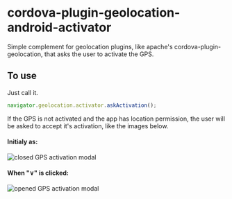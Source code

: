 # cordova-plugin-geolocation-android-activator
Simple complement for geolocation plugins, like apache's cordova-plugin-geolocation, that asks the user to activate the GPS.


## To use
Just call it.
```js
navigator.geolocation.activator.askActivation();
```

If the GPS is not activated and the app has location permission, the user will be asked to accept it's activation, like the images below.
 
 #### Initialy as:
![closed GPS activation modal](https://cloud.githubusercontent.com/assets/1174345/26030372/4abeff80-3828-11e7-8b1a-f415551b263e.png)

#### When "∨" is clicked:
![opened GPS activation modal](https://cloud.githubusercontent.com/assets/1174345/26030373/4abf0372-3828-11e7-8be7-fbe1e398facf.png)

